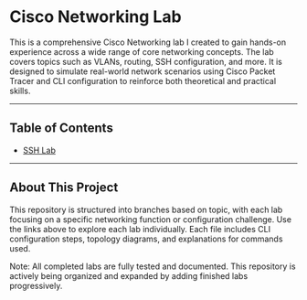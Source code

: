 # Cisco Networking Lab

This is a comprehensive Cisco Networking lab I created to gain hands-on experience across a wide range of core networking concepts. The lab covers topics such as VLANs, routing, SSH configuration, and more. It is designed to simulate real-world network scenarios using Cisco Packet Tracer and CLI configuration to reinforce both theoretical and practical skills.

---

## Table of Contents

- [SSH Lab](https://github.com/TitanITLabs/Cisco-Networking-Lab/blob/main/SSH.md)

---

## About This Project

This repository is structured into branches based on topic, with each lab focusing on a specific networking function or configuration challenge. Use the links above to explore each lab individually. Each file includes CLI configuration steps, topology diagrams, and explanations for commands used.

Note: All completed labs are fully tested and documented. This repository is actively being organized and expanded by adding finished labs progressively.
